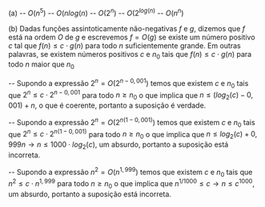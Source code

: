 (a)
     -- $O(n^5)$
     -- $O(nlog(n)$
     -- $O(2^n)$
     -- $O(2^{log(n)}$
     -- $O(n^n)$

(b)  Dadas funções assintoticamente não-negativas $f$ e $g$, dizemos que $f$ está na ordem $O$ de $g$ e escrevemos  $f = Ο(g)$  se existe um número positivo $c$ tal que  $f(n) \leq c \cdot g(n)$  para todo $n$ suficientemente grande. Em outras palavras, se existem números positivos $c$ e $n_{0}$ tais que $f(n) \leq c \cdot g(n)$ para todo $n$ maior que $n_{0}$ 

-- Supondo a expressão $2^n = O(2^{n - 0,001})$ temos que existem $c$ e $n_0$ tais que $2^n \leq c \cdot 2^{n - 0,001}$ para todo $n \geq n_0$ o que implica que $n  \leq (log_2(c) - 0,001) + n$, o que é coerente, portanto a suposição é verdade.

   -- Supondo a expressão $2^n = O(2^{n (1- 0,001)})$ temos que existem $c$ e $n_0$ tais que $2^n \leq c \cdot 2^{n(1 - 0,001)}$ para todo $n \geq n_0$  o que implica que  $n \leq log_2(c) + 0,999n \rightarrow n \leq 1000 \cdot log_2(c)$, um absurdo, portanto a suposição está incorreta.
     
   -- Supondo a expressão $n^2 = O(n^{1,999})$ temos que existem $c$ e $n_0$ tais que $n^2 \leq c \cdot n^{1,999}$ para todo $n \geq n_0$ o que implica que $n^{1/1000} \leq c \rightarrow n \leq c^{1000}$, um absurdo, portanto a suposição está incorreta.
  
